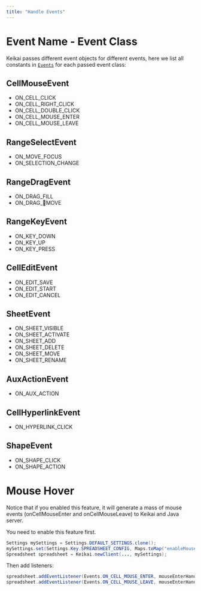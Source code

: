 ```yaml
---
title: "Handle Events"
---
```


# Event Name - Event Class 
Keikai passes different event objects for different events, here we list all constants in [`Events`](https://keikai.io/javadoc/latest/io/keikai/client/api/event/Events.html) for each passed event class:

## CellMouseEvent
* ON_CELL_CLICK 
* ON_CELL_RIGHT_CLICK
* ON_CELL_DOUBLE_CLICK
* ON_CELL_MOUSE_ENTER
* ON_CELL_MOUSE_LEAVE

## RangeSelectEvent
* ON_MOVE_FOCUS
* ON_SELECTION_CHANGE

## RangeDragEvent 
* ON_DRAG_FILL
* ON_DRAG_MOVE

## RangeKeyEvent
* ON_KEY_DOWN
* ON_KEY_UP
* ON_KEY_PRESS

## CellEditEvent
* ON_EDIT_SAVE
* ON_EDIT_START
* ON_EDIT_CANCEL

## SheetEvent
* ON_SHEET_VISIBLE
* ON_SHEET_ACTIVATE
* ON_SHEET_ADD
* ON_SHEET_DELETE
* ON_SHEET_MOVE
* ON_SHEET_RENAME

## AuxActionEvent
* ON_AUX_ACTION

## CellHyperlinkEvent
* ON_HYPERLINK_CLICK

## ShapeEvent
* ON_SHAPE_CLICK
* ON_SHAPE_ACTION

# Mouse Hover
Notice that if you enabled this feature, it will generate a mass of mouse events (onCellMouseEnter and onCellMouseLeave) to Keikai and Java server.

You need to enable this feature first.
```java
Settings mySettings = Settings.DEFAULT_SETTINGS.clone();
mySettings.set(Settings.Key.SPREADSHEET_CONFIG, Maps.toMap("enableMouseEvent", true));
Spreadsheet spreadsheet = Keikai.newClient(..., mySettings);
```

Then add listeners:
```java
spreadsheet.addEventListener(Events.ON_CELL_MOUSE_ENTER, mouseEnterHandler::apply);
spreadsheet.addEventListener(Events.ON_CELL_MOUSE_LEAVE, mouseEnterHandler::apply);
```
